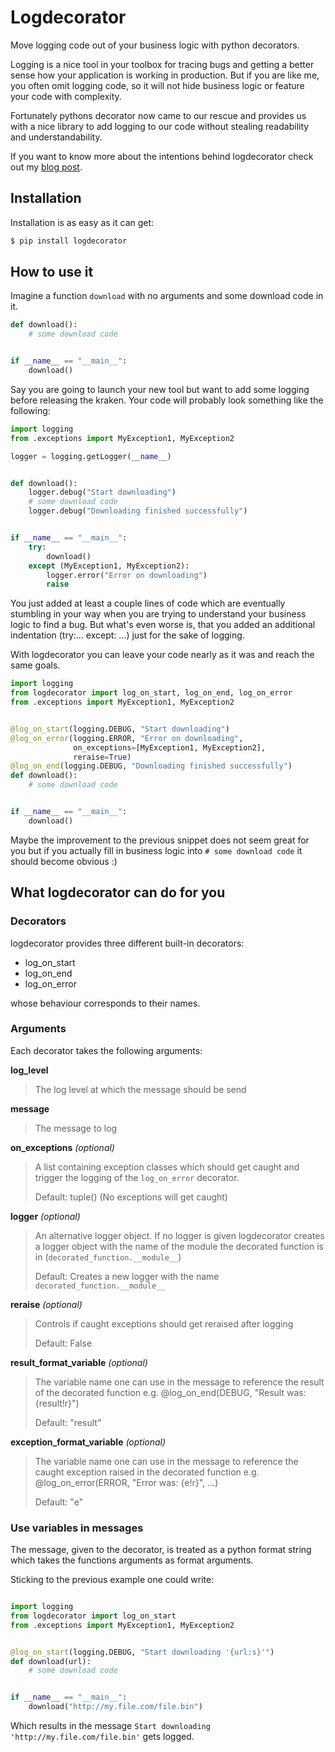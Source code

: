 # Logdecorator

Move logging code out of your business logic with python decorators.

Logging is a nice tool in your toolbox for tracing bugs and getting a better
sense how your application is working in production. But if you are like me, you
often omit logging code, so it will not hide business logic or feature your code
with complexity.

Fortunately pythons decorator now came to our rescue and provides us with a nice
library to add logging to our code without stealing readability and
understandability.

If you want to know more about the intentions behind logdecorator check out my
[blog post](https://www.sighalt.de/remove-visual-noise-of-logging-code-by-using-decorators.html).

## Installation

Installation is as easy as it can get:

```bash
$ pip install logdecorator
```

## How to use it

Imagine a function `download` with no arguments and some download code in it.

```python
def download():
    # some download code


if __name__ == "__main__":
    download()
```

Say you are going to launch your new tool but want to add some logging before
releasing the kraken. Your code will probably look something like the following:

```python
import logging
from .exceptions import MyException1, MyException2

logger = logging.getLogger(__name__)


def download():
    logger.debug("Start downloading")
    # some download code
    logger.debug("Downloading finished successfully")


if __name__ == "__main__":
    try:
        download()
    except (MyException1, MyException2):
        logger.error("Error on downloading")
        raise

```

You just added at least a couple lines of code which are eventually stumbling in
your way when you are trying to understand your business logic to find a bug.
But what's even worse is, that you added an additional indentation (try:...
except: ...) just for the sake of logging.

With logdecorator you can leave your code nearly as it was and reach the same
goals.

```python
import logging
from logdecorator import log_on_start, log_on_end, log_on_error
from .exceptions import MyException1, MyException2


@log_on_start(logging.DEBUG, "Start downloading")
@log_on_error(logging.ERROR, "Error on downloading",
              on_exceptions=[MyException1, MyException2],
              reraise=True)
@log_on_end(logging.DEBUG, "Downloading finished successfully")
def download():
    # some download code


if __name__ == "__main__":
    download()

```

Maybe the improvement to the previous snippet does not seem great for you but if
you actually fill in business logic into `# some download code` it should become
obvious :)


## What logdecorator can do for you

### Decorators

logdecorator provides three different built-in decorators:

 * log_on_start
 * log_on_end
 * log_on_error

whose behaviour corresponds to their names.


### Arguments

Each decorator takes the following arguments:

**log_level**
> The log level at which the message should be send

**message**
> The message to log

**on_exceptions** *(optional)*
> A list containing exception classes which should get caught and trigger the
> logging of the `log_on_error` decorator.
>
> Default: tuple() (No exceptions will get caught)

**logger** *(optional)*
> An alternative logger object. If no logger is given logdecorator creates a
> logger object with the name of the module the decorated function is in
> (`decorated_function.__module__`)
>
> Default: Creates a new logger with the name `decorated_function.__module__`

**reraise** *(optional)*
> Controls if caught exceptions should get reraised after logging
>
> Default: False

**result_format_variable** *(optional)*
> The variable name one can use in the message to reference the result of the
> decorated function
> e.g. @log_on_end(DEBUG, "Result was: {result!r}")
>
> Default: "result"

**exception_format_variable** *(optional)*
> The variable name one can use in the message to reference the caught exception
> raised in the decorated function
> e.g. @log_on_error(ERROR, "Error was: {e!r}", ...)
>
> Default: "e"

### Use variables in messages

The message, given to the decorator, is treated as a python format string which
takes the functions arguments as format arguments.

Sticking to the previous example one could write:

```python

import logging
from logdecorator import log_on_start
from .exceptions import MyException1, MyException2


@log_on_start(logging.DEBUG, "Start downloading '{url:s}'")
def download(url):
    # some download code


if __name__ == "__main__":
    download("http://my.file.com/file.bin")

```

Which results in the message `Start downloading 'http://my.file.com/file.bin'`
gets logged.
